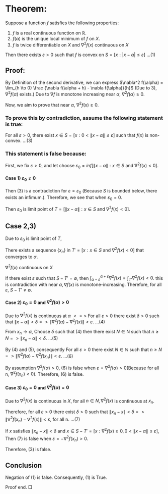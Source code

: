 # Theorem: 
Suppose a function $f$ satisfies the following properties:

1. $f$ is a real continuous function on $\mathbb{R}$.
2. $f(\alpha)$ is the unique local minimum of $f$ on $X$.
3. $f$ is twice differentiable on $X$ and $∇^2f(x)$ continuous on $X$

Then there exists $ε>0$ such that $f$ is convex on $S = [x : | x - \alpha | \leq ε]$ ...(1)

## Proof: 

By Definition of the second derivative, we can express $\nabla^2 f(\alpha) = \lim_{h \to 0} \frac {\nabla f(\alpha + h) - \nabla f(\alpha)}{h}$ (Due to 3), $∇^2 f(\alpha)$ exists.)
Due to $\nabla f$ is monotone increasing near $\alpha$, $\nabla^2 f(\alpha) \geq 0$.

Now, we aim to prove that near $\alpha$, $\nabla^2 f(x) \geq 0$.

### To prove this by contradiction, assume the following statement is true:

For all $ε>0$, there exist $x \in S = [x: 0< \| x - \alpha \| \leq ε] \text{ such that } f(x)$ is non-convex. ...(3)
### This statement is false because:

First, we fix $ε>0$, and let choose $ε_0 = inf[\|x-\alpha\| : x \in S \text{ and } ∇^2f(x)<0]$.

#### Case 1) $ε_0 ≠ 0$
Then (3) is a contradiction for $ε = ε_0$ (Because $S$ is bounded below, there exists an infimum.). Therefore, we see that when $ε_0 = 0$.

Then $ε_0$ is limit point of $T = [\|x-\alpha\| : x \in S \text{ and } ∇^2f(x)<0]$.

## Case 2,3)

Due to $ε_0$ is limit point of $T$, 

There exists a sequence $\{x_n\}$ in $T' = [x : x \in S \text{ and } ∇^2f(x)<0]$ that converges to $\alpha$.

$∇^2f(x)$ continuous on $X$

If there exist $ε$ such that $S-T' = \emptyset$, then $\int_{\alpha - ε}^{\alpha + ε}∇^2 f(x) = \int_{T'}∇^2 f(x) < 0$.
this is contradiction with near $\alpha, ∇ f(x)$ is monotone-increasing.
Therefore,  for all $ε$, $S-T' ≠ \emptyset$.
#### Case 2) $ε_0 = 0$ and  $\nabla^2 f(\alpha)>0$

Due to $\nabla^2 f(x)$ is continuous at $\alpha$
$<=>$ For all $ε>0$ there exist $\delta>0$ such that
$\|x-\alpha\|<\delta => \|∇^2 f(\alpha) -∇^2f(x)\| < ε$. ...(4)

From $x_n \to \alpha$,
Choose $\delta$ such that (4) then
there exist $N \in \text{N}$ such that $n \geq N => \|x_n - \alpha \| < \delta$. ...(5)

By (4) and (5), consequently
For all $ε>0$ there exist $N \in \mathbb{N}$ such that
$n \geq N => \|∇^2 f(\alpha) -∇^2f(x_n)\| < ε$. ...(6)

By assumption $∇^2 f(\alpha) >0$, (6) is false when $ε = ∇^2 f(\alpha)>0$(Because for all n, $∇^2f(x_n) < 0$). Therefore, (6) is false.

#### Case 3) $ε_0 = 0$ and  $\nabla^2 f(\alpha)=0$

Due to $\nabla^2 f(x)$ is continuous in $X$, for all $n \in {N},  \nabla^2 f(x)$ is continuous at $x_n$.

Therefore, for all $ε>0$ there exist $\delta>0$ such that
$\|x_n-x\|<\delta => \|∇^2 f(x_n) -∇^2f(x)\| < ε$, for all n. ...(7)

If $x$ satisfies $\|x_n-x\|<\delta$ and $x \in S-T' = [x : ∇^2 f(x) \geq0,0<\|x-\alpha\| \leq ε] ,$ Then (7) is false when $ε =- ∇^2 f(x_n) > 0$.

Therefore, (3) is false.
## Conclusion

Negation of (1) is false. Consequently, (1) is True.

Proof end. □

